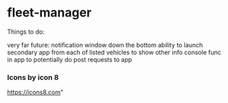 # fleet-manager

Things to do: 

very far future:
notification window down the bottom
ability to launch secondary app from each of listed vehicles to show other info 
console func in app to potentially do post requests to app

### Icons by icon 8 
https://icons8.com"
